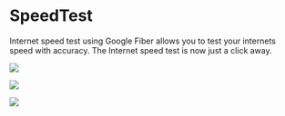# SpeedTest
Internet speed test using Google Fiber allows you to test your internets speed with accuracy. The Internet speed test is now just a click away.

![](https://raw.githubusercontent.com/huzaifa18/SpeedTest/master/app/src/main/res/drawable-v24/feature.jpg)

![](https://raw.githubusercontent.com/huzaifa18/SpeedTest/master/app/src/main/res/drawable-v24/splash.jpg)

![](https://raw.githubusercontent.com/huzaifa18/SpeedTest/master/app/src/main/res/drawable-v24/main.jpg)
